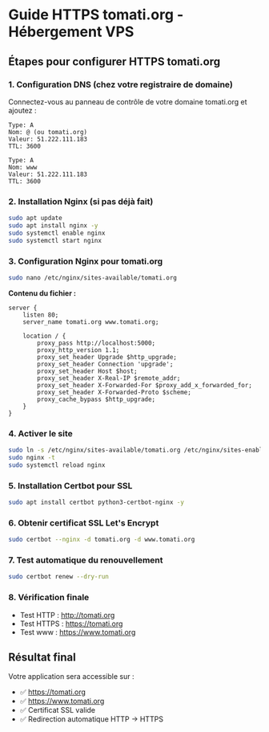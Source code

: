 # Guide HTTPS tomati.org - Hébergement VPS

## Étapes pour configurer HTTPS tomati.org

### 1. Configuration DNS (chez votre registraire de domaine)

Connectez-vous au panneau de contrôle de votre domaine tomati.org et ajoutez :

```
Type: A
Nom: @ (ou tomati.org)
Valeur: 51.222.111.183
TTL: 3600
```

```
Type: A  
Nom: www
Valeur: 51.222.111.183
TTL: 3600
```

### 2. Installation Nginx (si pas déjà fait)

```bash
sudo apt update
sudo apt install nginx -y
sudo systemctl enable nginx
sudo systemctl start nginx
```

### 3. Configuration Nginx pour tomati.org

```bash
sudo nano /etc/nginx/sites-available/tomati.org
```

**Contenu du fichier :**

```nginx
server {
    listen 80;
    server_name tomati.org www.tomati.org;

    location / {
        proxy_pass http://localhost:5000;
        proxy_http_version 1.1;
        proxy_set_header Upgrade $http_upgrade;
        proxy_set_header Connection 'upgrade';
        proxy_set_header Host $host;
        proxy_set_header X-Real-IP $remote_addr;
        proxy_set_header X-Forwarded-For $proxy_add_x_forwarded_for;
        proxy_set_header X-Forwarded-Proto $scheme;
        proxy_cache_bypass $http_upgrade;
    }
}
```

### 4. Activer le site

```bash
sudo ln -s /etc/nginx/sites-available/tomati.org /etc/nginx/sites-enabled/
sudo nginx -t
sudo systemctl reload nginx
```

### 5. Installation Certbot pour SSL

```bash
sudo apt install certbot python3-certbot-nginx -y
```

### 6. Obtenir certificat SSL Let's Encrypt

```bash
sudo certbot --nginx -d tomati.org -d www.tomati.org
```

### 7. Test automatique du renouvellement

```bash
sudo certbot renew --dry-run
```

### 8. Vérification finale

- Test HTTP : http://tomati.org
- Test HTTPS : https://tomati.org
- Test www : https://www.tomati.org

## Résultat final

Votre application sera accessible sur :
- ✅ https://tomati.org
- ✅ https://www.tomati.org
- ✅ Certificat SSL valide
- ✅ Redirection automatique HTTP → HTTPS